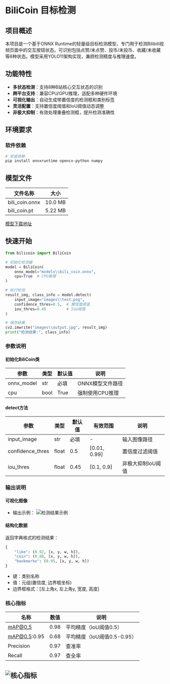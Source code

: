 # BiliCoin 目标检测

## 项目概述

本项目是一个基于ONNX Runtime的轻量级目标检测模型，专门用于检测Bilibili视频页面中的交互按钮状态。可识别包括点赞/未点赞、投币/未投币、收藏/未收藏等8种状态。模型采用YOLO11架构实现，兼顾检测精度与推理速度。

## 功能特性

- **多状态检测**：支持8种B站核心交互状态的识别
- **跨平台支持**：兼容CPU/GPU推理，适配多种硬件环境
- **可视化输出**：自动生成带置信度的检测框和类别标签
- **灵活配置**：支持置信度阈值和IoU阈值动态调整
- **非极大抑制**：有效处理重叠检测框，提升检测准确性

## 环境要求


### 软件依赖

```bash
# 安装依赖
pip install onnxruntime opencv-python numpy
```

## 模型文件

| 文件名称          | 大小    | 
|------------------|---------|
| bili_coin.onnx   | 10.0 MB | 
| bili_coin.pt     | 5.22 MB | 


[模型下载地址](https://github.com/danel-phang/BiliCoin/releases/tag/models)


## 快速开始

```python
from bilicoin import BiliCoin

# 初始化检测器
model = BiliCoin(
    onnx_model="models\\bili_coin.onnx",
    cpu=True  # CPU推理
)

# 执行检测
result_img, class_info = model.detect(
    input_image="images\\test.png",
    confidence_thres=0.5,  # 置信度阈值
    iou_thres=0.45         # IoU阈值
)

# 保存结果
cv2.imwrite("images\\output.jpg", result_img)
print("检测结果:", class_info)
```

### 参数说明

#### 初始化BiliCoin类
| 参数        | 类型   | 默认值 | 说明                          |
|-------------|--------|--------|-------------------------------|
| onnx_model  | str    | 必填   | ONNX模型文件路径              |
| cpu         | bool   | True   | 强制使用CPU推理               |

#### detect方法
| 参数             | 类型   | 默认值 | 有效范围    | 说明                     |
|------------------|--------|--------|-------------|--------------------------|
| input_image      | str    | 必填   | -           | 输入图像路径             |
| confidence_thres | float  | 0.5    | [0.01, 0.99]| 置信度过滤阈值           |
| iou_thres        | float  | 0.45   | [0.1, 0.9]  | 非极大抑制IoU阈值        |

### 输出说明

#### 可视化图像
- 输出示例：
  ![检测结果示例](https://github.com/danel-phang/BiliCoin/tree/main/images/output.jpg)

#### 结构化数据
返回字典格式的检测结果：
```python
{
    "like": (0.92, [x, y, w, h]),
    "coin": (0.88, [x, y, w, h]),
    "bookmarke": (0.95, [x, y, w, h])
}
```
- 键：类别名称
- 值：元组(置信度, 边界框坐标)
- 边界框格式：[左上角x, 左上角y, 宽度, 高度]

### 核心指标

| 名称       | 数值    | 说明                          |
|----------------|---------|-------------------------------|
| mAP@0.5        | 0.98   | 平均精度（IoU阈值0.5）        |
| mAP@0.5:0.95   | 0.68   | 平均精度（IoU阈值0.5-0.95）   |
| Precision      | 0.97   | 查准率                        |
| Recall         | 0.97   | 查全率                        |

![核心指标](https://github.com/danel-phang/BiliCoin/tree/main/images/results.png)
---
